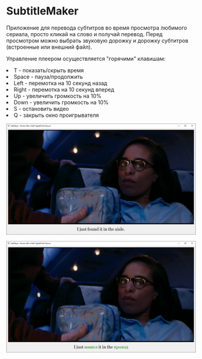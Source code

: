 # SubtitleMaker

Приложение для перевода субтитров во время просмотра любимого сериала, просто кликай на слово и получай перевод.
Перед просмотром можно выбрать звуковую дорожку и дорожку субтитров (встроенные или внешний файл).

Управление плеером осуществляется "горячими" клавишам:
<li> T - показать/скрыть время </li>
<li> Space - пауза/продолжить </li>
<li> Left - перемотка на 10 секунд назад </li>
<li> Right - перемотка на 10 секунд вперед </li>
<li> Up - увеличить громкость на 10% </li>
<li> Down - увеличить громкость на 10% </li>
<li> S - остановить видео </li>
<li> Q - закрыть окно проигрывателя </li>

![alt text](https://github.com/Pflokki/SubtitleMaker/blob/master/Screenshots/SubPlayer%20-%20sub-eng.png?raw=true)

![alt text](https://github.com/Pflokki/SubtitleMaker/blob/master/Screenshots/SubPlayer%20-%20sub-rus.png?raw=true)
